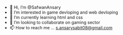 - 👋 Hi, I’m @SafwanAnsary
- 👀 I’m interested in game devloping and web devloping
- 🌱 I’m currently learning html and css
- 💞️ I’m looking to collaborate on gaming sector
- 📫 How to reach me ...
s.ansarysabit08@gmail.com
<!---
SafwanAnsary/SafwanAnsary is a ✨ special ✨ repository because its `README.md` (this file) appears on your GitHub profile.
You can click the Preview link to take a look at your changes.
--->
